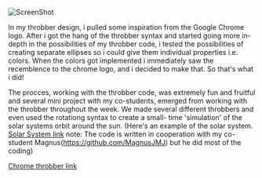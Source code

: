 ![ScreenShot](https://github.com/NickSander/Mini_ex/blob/gh-pages/Mini_ex(3)/Screenshot_miniex3.png)

In my throbber design, i pulled some inspiration from the Google Chrome logo. After i got the hang of the throbber syntax and
started going more in-depth in the possibilities of my throbber code, i tested the possibilities of creating separate ellipses so i
could give them individual properties i.e. colors. When the colors got implemented i immediately saw the recemblence to the chrome logo,
and i decided to make that. So that's what i did!

The procces, working with the throbber code, was extremely fun and fruitful and several mini project with my co-students, emerged from
working with the throbber throughout the week. We made several different throbbers and even used the rotationg syntax to create a small-
time 'simulation' of the solar systems orbit around the sun. 
(Here's an example of the solar system. [Solar System link](https://rawgit.com/NickSander/Mini_ex/gh-pages/Mini_ex(3)/solar%20system/index.html)
note: The code is written in cooperation with my co-student Magnus(https://github.com/MagnusJMJ)
but he did most of the coding)

[Chrome throbber link](https://rawgit.com/NickSander/Mini_ex/gh-pages/Mini_ex(3)/index.html)
